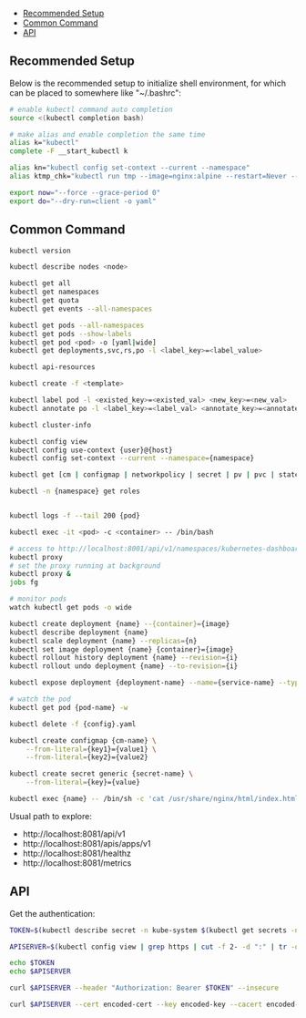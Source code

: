 
- [Recommended Setup](#recommended-setup)
- [Common Command](#common-command)
- [API](#api)

## Recommended Setup
Below is the recommended setup to initialize shell environment, for which can be placed to somewhere like "~/.bashrc":
```sh
# enable kubectl command auto completion
source <(kubectl completion bash)

# make alias and enable completion the same time
alias k="kubectl"
complete -F __start_kubectl k

alias kn="kubectl config set-context --current --namespace"
alias ktmp_chk="kubectl run tmp --image=nginx:alpine --restart=Never --rm -i -- wget -O- -T 5 -t 2"

export now="--force --grace-period 0"
export do="--dry-run=client -o yaml"
```


## Common Command
```sh
kubectl version

kubectl describe nodes <node>

kubectl get all
kubectl get namespaces
kubectl get quota
kubectl get events --all-namespaces

kubectl get pods --all-namespaces
kubectl get pods --show-labels
kubectl get pod <pod> -o [yaml|wide]
kubectl get deployments,svc,rs,po -l <label_key>=<label_value>

kubectl api-resources

kubectl create -f <template>

kubectl label pod -l <existed_key>=<existed_val> <new_key>=<new_val>
kubectl annotate po -l <label_key>=<label_val> <annotate_key>=<annotate_val>

kubectl cluster-info

kubectl config view
kubectl config use-context {user}@{host}
kubectl config set-context --current --namespace={namespace}

kubectl get [cm | configmap | networkpolicy | secret | pv | pvc | statefulset | sts]

kubectl -n {namespace} get roles


kubectl logs -f --tail 200 {pod}

kubectl exec -it <pod> -c <container> -- /bin/bash

# access to http://localhost:8001/api/v1/namespaces/kubernetes-dashboard/services/http:kubernetes-dashboard:/proxy/
kubectl proxy
# set the proxy running at background
kubectl proxy &
jobs fg

# monitor pods
watch kubectl get pods -o wide

kubectl create deployment {name} --{container}={image}
kubectl describe deployment {name}
kubectl scale deployment {name} --replicas={n}
kubectl set image deployment {name} {container}={image}
kubectl rollout history deployment {name} --revision={i}
kubectl rollout undo deployment {name} --to-revision={i}

kubectl expose deployment {deployment-name} --name={service-name} --type={service-type}

# watch the pod
kubectl get pod {pod-name} -w

kubectl delete -f {config}.yaml

kubectl create configmap {cm-name} \
    --from-literal={key1}={value1} \
    --from-literal={key2}={value2}

kubectl create secret generic {secret-name} \
    --from-literal={key}={value}

kubectl exec {name} -- /bin/sh -c 'cat /usr/share/nginx/html/index.html'
```

Usual path to explore:
- http://localhost:8081/api/v1
- http://localhost:8081/apis/apps/v1
- http://localhost:8081/healthz
- http://localhost:8081/metrics


## API
Get the authentication:

```sh
TOKEN=$(kubectl describe secret -n kube-system $(kubectl get secrets -n kube-system | grep default | cut -f1 -d ' ') | grep -E '^token' | cut -f2 -d':' | tr -d '\t' | tr -d " ")

APISERVER=$(kubectl config view | grep https | cut -f 2- -d ":" | tr -d " ")

echo $TOKEN
echo $APISERVER

curl $APISERVER --header "Authorization: Bearer $TOKEN" --insecure

curl $APISERVER --cert encoded-cert --key encoded-key --cacert encoded-ca
```
